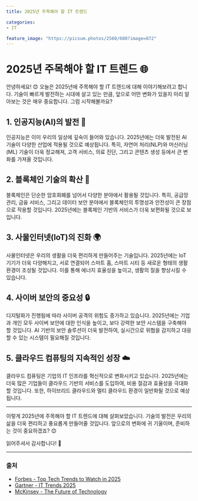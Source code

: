 ```yaml
---
title: 2025년 주목해야 할 IT 트렌드

categories: 
- IT

feature_image: "https://picsum.photos/2560/600?image=872"
---
```


# 2025년 주목해야 할 IT 트렌드 🌐

안녕하세요! 😊 오늘은 2025년에 주목해야 할 IT 트렌드에 대해 이야기해보려고 합니다. 기술이 빠르게 발전하는 시대에 살고 있는 만큼, 앞으로 어떤 변화가 있을지 미리 알아보는 것은 매우 중요합니다. 그럼 시작해볼까요?

## 1. 인공지능(AI)의 발전 🤖

인공지능은 이미 우리의 일상에 깊숙이 들어와 있습니다. 2025년에는 더욱 발전된 AI 기술이 다양한 산업에 적용될 것으로 예상됩니다. 특히, 자연어 처리(NLP)와 머신러닝(ML) 기술이 더욱 정교해져, 고객 서비스, 의료 진단, 그리고 콘텐츠 생성 등에서 큰 변화를 가져올 것입니다.

## 2. 블록체인 기술의 확산 🔗

블록체인은 단순한 암호화폐를 넘어서 다양한 분야에서 활용될 것입니다. 특히, 공급망 관리, 금융 서비스, 그리고 데이터 보안 분야에서 블록체인의 투명성과 안전성이 큰 장점으로 작용할 것입니다. 2025년에는 블록체인 기반의 서비스가 더욱 보편화될 것으로 보입니다.

## 3. 사물인터넷(IoT)의 진화 🌍

사물인터넷은 우리의 생활을 더욱 편리하게 만들어주는 기술입니다. 2025년에는 IoT 기기가 더욱 다양해지고, 서로 연결되어 스마트 홈, 스마트 시티 등 새로운 형태의 생활 환경이 조성될 것입니다. 이를 통해 에너지 효율성을 높이고, 생활의 질을 향상시킬 수 있습니다.

## 4. 사이버 보안의 중요성 🔒

디지털화가 진행됨에 따라 사이버 공격의 위험도 증가하고 있습니다. 2025년에는 기업과 개인 모두 사이버 보안에 대한 인식을 높이고, 보다 강력한 보안 시스템을 구축해야 할 것입니다. AI 기반의 보안 솔루션이 더욱 발전하여, 실시간으로 위협을 감지하고 대응할 수 있는 시스템이 필요해질 것입니다.

## 5. 클라우드 컴퓨팅의 지속적인 성장 ☁️

클라우드 컴퓨팅은 기업의 IT 인프라를 혁신적으로 변화시키고 있습니다. 2025년에는 더욱 많은 기업들이 클라우드 기반의 서비스를 도입하여, 비용 절감과 효율성을 극대화할 것입니다. 또한, 하이브리드 클라우드와 멀티 클라우드 환경이 일반화될 것으로 예상됩니다.

---

이렇게 2025년에 주목해야 할 IT 트렌드에 대해 살펴보았습니다. 기술의 발전은 우리의 삶을 더욱 편리하고 풍요롭게 만들어줄 것입니다. 앞으로의 변화에 귀 기울이며, 준비하는 것이 중요하겠죠? 😊

읽어주셔서 감사합니다! 🙏

---

### 출처
- [Forbes - Top Tech Trends to Watch in 2025](https://www.forbes.com)
- [Gartner - IT Trends 2025](https://www.gartner.com)
- [McKinsey - The Future of Technology](https://www.mckinsey.com)
